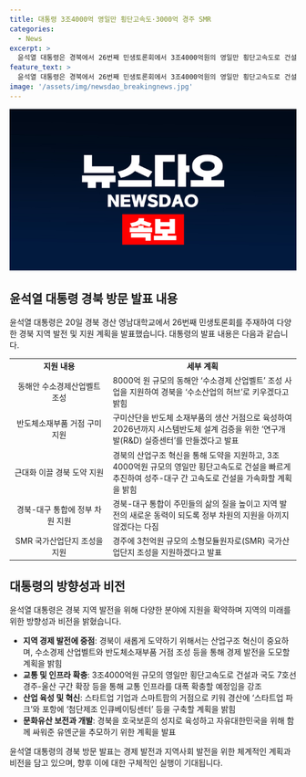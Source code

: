 ```yaml
---
title: 대통령 3조4000억 영일만 횡단고속도·3000억 경주 SMR
categories:
  - News
excerpt: >
  윤석열 대통령은 경북에서 26번째 민생토론회에서 3조4000억원의 영일만 횡단고속도로 건설과 경주에 3천억원 규모의 소형모듈원자로(SMR) 국가산업단지 조성을 빠르게 추진할 것이라고 발표했다. 또한 8000억 원 규모의 동해안 수소경제 산업벨트 조성 사업과 3000억 원 규모의 SMR 국가산업단지 조성을 통해 경북을 새로운 도약을 위한 성장 동력으로 키우겠다고 밝혔다. 또한, 반도체 소재부품 거점으로 성장하고, 교통 인프라 확충, 스타트업과 스마트팜 거점화, 해양생태공원 조성 및 호국보훈의 성지로 육성 등의 계획을 공개했다.
feature_text: >
  윤석열 대통령은 경북에서 26번째 민생토론회에서 3조4000억원의 영일만 횡단고속도로 건설과 경주에 3천억원 규모의 소형모듈원자로(SMR) 국가산업단지 조성을 빠르게 추진할 것이라고 발표했다. 또한 8000억 원 규모의 동해안 수소경제 산업벨트 조성 사업과 3000억 원 규모의 SMR 국가산업단지 조성을 통해 경북을 새로운 도약을 위한 성장 동력으로 키우겠다고 밝혔다. 또한, 반도체 소재부품 거점으로 성장하고, 교통 인프라 확충, 스타트업과 스마트팜 거점화, 해양생태공원 조성 및 호국보훈의 성지로 육성 등의 계획을 공개했다.
image: '/assets/img/newsdao_breakingnews.jpg'
---
```


<p><img src="/assets/img/newsdao_breakingnews.jpg" alt="firstkoreanews 속보" /></p>

<h2 data-ke-size="size26">윤석열 대통령 경북 방문 발표 내용</h2>

<p>윤석열 대통령은 20일 경북 경산 영남대학교에서 26번째 민생토론회를 주재하여 다양한 경북 지역 발전 및 지원 계획을 발표했습니다. 대통령의 발표 내용은 다음과 같습니다.</p>

<table>
  <tr>
    <td style="text-align: center; width: 200px;"><b>지원 내용</b></td>
    <td style="text-align: center; width: 400px;"><b>세부 계획</b></td>
  </tr>
  <tr>
    <td style="text-align: center;">동해안 수소경제산업벨트 조성</td>
    <td>8000억 원 규모의 동해안 ‘수소경제 산업벨트’ 조성 사업을 지원하여 경북을 ‘수소산업의 허브’로 키우겠다고 밝힘</td>
  </tr>
  <tr>
    <td style="text-align: center;">반도체소재부품 거점 구미 지원</td>
    <td>구미산단을 반도체 소재부품의 생산 거점으로 육성하여 2026년까지 시스템반도체 설계 검증을 위한 ‘연구개발(R&D) 실증센터’를 만들겠다고 발표</td>
  </tr>
  <tr>
    <td style="text-align: center;">근대화 이끌 경북 도약 지원</td>
    <td>경북의 산업구조 혁신을 통해 도약을 지원하고, 3조4000억원 규모의 영일만 횡단고속도로 건설을 빠르게 추진하여 성주-대구 간 고속도로 건설을 가속화할 계획을 밝힘</td>
  </tr>
  <tr>
    <td style="text-align: center;">경북-대구 통합에 정부 차원 지원</td>
    <td>경북-대구 통합이 주민들의 삶의 질을 높이고 지역 발전의 새로운 동력이 되도록 정부 차원의 지원을 아끼지 않겠다는 다짐</td>
  </tr>
  <tr>
    <td style="text-align: center;">SMR 국가산업단지 조성을 지원</td>
    <td>경주에 3천억원 규모의 소형모듈원자로(SMR) 국가산업단지 조성을 지원하겠다고 발표</td>
  </tr>
</table>

<h2 data-ke-size="size26">대통령의 방향성과 비전</h2>

<p>윤석열 대통령은 경북 지역 발전을 위해 다양한 분야에 지원을 확약하며 지역의 미래를 위한 방향성과 비전을 밝혔습니다.</p>

<ul>
  <li><b>지역 경제 발전에 중점</b>: 경북이 새롭게 도약하기 위해서는 산업구조 혁신이 중요하며, 수소경제 산업벨트와 반도체소재부품 거점 조성 등을 통해 경제 발전을 도모할 계획을 밝힘</li>
  <li><b>교통 및 인프라 확충</b>: 3조4000억원 규모의 영일만 횡단고속도로 건설과 국도 7호선 경주-울산 구간 확장 등을 통해 교통 인프라를 대폭 확충할 예정임을 강조</li>
  <li><b>산업 육성 및 혁신</b>: 스타트업 기업과 스마트팜의 거점으로 키워 경산에 ‘스타트업 파크’와 포항에 ‘첨단제조 인큐베이팅센터’ 등을 구축할 계획을 밝힘</li>
  <li><b>문화유산 보전과 개발</b>: 경북을 호국보훈의 성지로 육성하고 자유대한민국을 위해 함께 싸워준 유엔군을 추모하기 위한 계획을 발표</li>
</ul>

<p>윤석열 대통령의 경북 방문 발표는 경제 발전과 지역사회 발전을 위한 체계적인 계획과 비전을 담고 있으며, 향후 이에 대한 구체적인 실행이 기대됩니다.</p>

